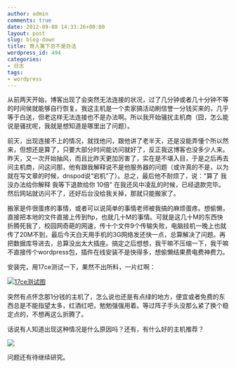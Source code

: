 ```yaml
---
author: admin
comments: true
date: 2012-09-08 14:33:26+00:00
layout: post
slug: blog-down
title: 寄人篱下总不是办法
wordpress_id: 494
categories:
- 日志
tags:
- wordpress
---
```


从前两天开始，博客出现了会突然无法连接的状况，过了几分钟或者几十分钟不等的时间侯就能够自行恢复。我这主机是一个卖家搞活动刷信誉一分钱买来的，几乎等于白送，但老这样无法连接也不是办法啊。所以我开始骚扰主机商（囧，怎么能说是骚扰呢，我就是想知道是哪里出了问题）。

前天，出现连接不上的情况，就找他问，跟他讲了老半天，还是没能弄懂个所以然来，但想还是算了，只要大部分时间能访问就好了，反正我这博客也没多少人来。昨天，又一次开始抽风，而且比昨天更加厉害了，实在是不堪入目，于是之后再去问主机商，问这问那，他有跟我解释说不是他服务器的问题（或许真的不是，以为就在写文章的时候，dnspod说“宕机”了）。总之，最后他不耐烦了，说："算了 我没办法给你解释 我等下退款给你 10倍" 在我还风中凌乱的时候，已经退款完毕。然后网站就访问不了，还好后台没给我关掉，那就只能搬家了。

搬家是件很蛋疼的事情，或者可以说简单的事情老师被我搞的麻烦蛋疼。想偷懒，直接把本地的文件直接上传到ftp，也就几十M的事情。可就是这几十M的东西快折腾死我了，校园网奇葩的网速，传十个文件9个传输失败，电脑挂机一晚上也就传了20M不到，最后今天白天用手机的3G网络发还快一点，总算解决了问题。再把数据库导进去，总算没出太大插座。搞定之后想想，我干嘛不压缩一下，我干嘛不直接传个wordpress包，插件在线安装不是快得多，想偷懒结果费电费神费力。

安装完，用17ce测试一下，果然不出所料，一片红啊：


[![17ce测试图](http://gracece.net/blog/wp-content/uploads/2012/09/DeepinScreenshot-0250.png)](http://gracece.net/blog/wp-content/uploads/2012/09/DeepinScreenshot-0250.png)





突然有点怀念那1分钱的主机了，怎么说也还是有点绿的地方，便宜或者免费的东西总是不能指望太多，红酒红吧，勉勉强强用着。等过阵子手头没那么紧了换个稳定点的，不想再这么折腾了。




话说有人知道出现这种情况是什么原因吗？还有，有什么好的主机推荐？




[![](http://gracece.net/blog/wp-content/uploads/2012/09/c25b46e1348d6ef7c2b809442654070d.jpg)](http://gracece.net/blog/wp-content/uploads/2012/09/c25b46e1348d6ef7c2b809442654070d.jpg)




问题还有待继续研究。

